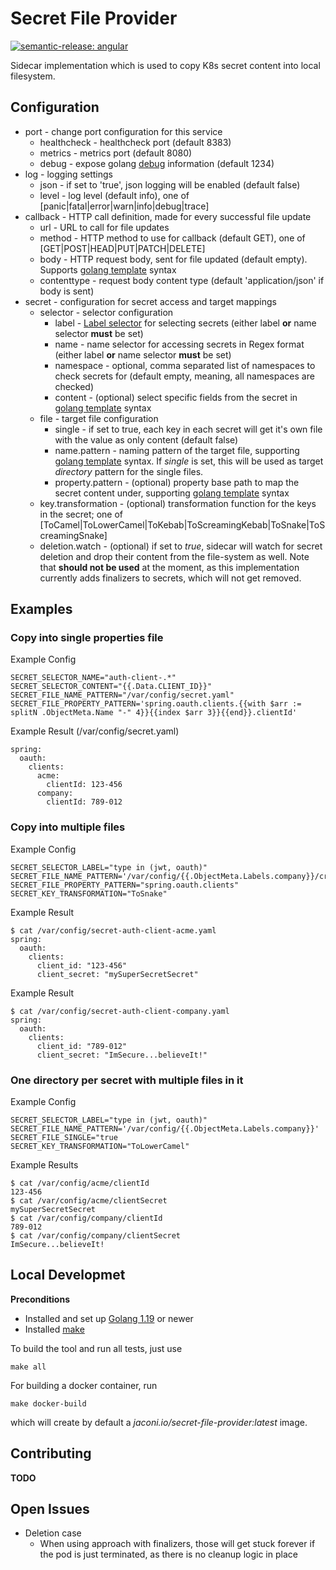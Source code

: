 # Secret File Provider

[![semantic-release: angular](https://img.shields.io/badge/semantic--release-angular-e10079?logo=semantic-release)](https://github.com/semantic-release/semantic-release)

Sidecar implementation which is used to copy K8s secret content into local filesystem.

## Configuration

* port - change port configuration for this service
  * healthcheck - healthcheck port (default 8383)
  * metrics - metrics port (default 8080)
  * debug - expose golang [debug](https://pkg.go.dev/net/http/pprof) information (default 1234)
* log - logging settings
  * json - if set to 'true', json logging will be enabled (default false)
  * level - log level (default info), one of [panic|fatal|error|warn|info|debug|trace]
* callback - HTTP call definition, made for every successful file update
  * url - URL to call for file updates
  * method - HTTP method to use for callback (default GET), one of [GET|POST|HEAD|PUT|PATCH|DELETE]
  * body - HTTP request body, sent for file updated (default empty). Supports [golang template](https://pkg.go.dev/text/template) syntax
  * contenttype - request body content type (default 'application/json' if body is sent)
* secret - configuration for secret access and target mappings
  * selector - selector configuration
    * label - [Label selector](https://kubernetes.io/docs/concepts/overview/working-with-objects/labels/) for selecting secrets (either label **or** name selector **must** be set)
    * name - name selector for accessing secrets in Regex format (either label **or** name selector **must** be set)
    * namespace - optional, comma separated list of namespaces to check secrets for (default empty, meaning, all namespaces are checked)
    * content - (optional) select specific fields from the secret in [golang template](https://pkg.go.dev/text/template) syntax
  * file - target file configuration
    * single - if set to true, each key in each secret will get it's own file with the value as only content (default false)
    * name.pattern - naming pattern of the target file, supporting [golang template](https://pkg.go.dev/text/template) syntax. If *single* is set, this will be used as target *directory* pattern for the single files.
    * property.pattern - (optional) property base path to map the secret content under, supporting [golang template](https://pkg.go.dev/text/template) syntax
  * key.transformation - (optional) transformation function for the keys in the secret; one of [ToCamel|ToLowerCamel|ToKebab|ToScreamingKebab|ToSnake|ToScreamingSnake]
  * deletion.watch - (optional) if set to *true*, sidecar will watch for secret deletion and drop their content from the
  file-system as well. Note that **should not be used** at the moment, as this implementation currently adds finalizers
  to secrets, which will not get removed.

## Examples

### Copy into single properties file

Example Config
```
SECRET_SELECTOR_NAME="auth-client-.*"
SECRET_SELECTOR_CONTENT="{{.Data.CLIENT_ID}}"
SECRET_FILE_NAME_PATTERN="/var/config/secret.yaml"
SECRET_FILE_PROPERTY_PATTERN='spring.oauth.clients.{{with $arr := splitN .ObjectMeta.Name "-" 4}}{{index $arr 3}}{{end}}.clientId'
```

Example Result (/var/config/secret.yaml)
```
spring:
  oauth:
    clients:
      acme:
        clientId: 123-456
      company:
        clientId: 789-012
```

### Copy into multiple files

Example Config
```
SECRET_SELECTOR_LABEL="type in (jwt, oauth)"
SECRET_FILE_NAME_PATTERN='/var/config/{{.ObjectMeta.Labels.company}}/credentials.yaml'
SECRET_FILE_PROPERTY_PATTERN="spring.oauth.clients"
SECRET_KEY_TRANSFORMATION="ToSnake"
```

Example Result
``` 
$ cat /var/config/secret-auth-client-acme.yaml
spring:
  oauth:
    clients:
      client_id: "123-456"
      client_secret: "mySuperSecretSecret"
``` 
Example Result
``` 
$ cat /var/config/secret-auth-client-company.yaml
spring:
  oauth:
    clients:
      client_id: "789-012"
      client_secret: "ImSecure...believeIt!"
``` 

### One directory per secret with multiple files in it

Example Config
```
SECRET_SELECTOR_LABEL="type in (jwt, oauth)"
SECRET_FILE_NAME_PATTERN='/var/config/{{.ObjectMeta.Labels.company}}'
SECRET_FILE_SINGLE="true
SECRET_KEY_TRANSFORMATION="ToLowerCamel"
```

Example Results
``` 
$ cat /var/config/acme/clientId
123-456
$ cat /var/config/acme/clientSecret
mySuperSecretSecret
$ cat /var/config/company/clientId
789-012
$ cat /var/config/company/clientSecret
ImSecure...believeIt!
``` 

## Local Developmet

**Preconditions**
* Installed and set up [Golang 1.19](https://go.dev/doc/install) or newer
* Installed [make](https://www.tutorialspoint.com/unix_commands/make.htm)

To build the tool and run all tests, just use 
```
make all
```

For building a docker container, run
```
make docker-build
``` 
which will create by default a *jaconi.io/secret-file-provider:latest* image.

## Contributing

**TODO** 

## Open Issues

* Deletion case 
  * When using approach with finalizers, those will get stuck forever if the pod is just terminated, as 
  there is no cleanup logic in place
